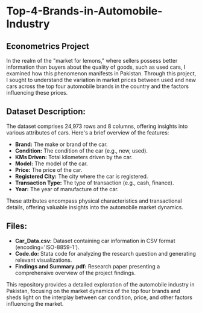 # Top-4-Brands-in-Automobile-Industry
## Econometrics Project

In the realm of the "market for lemons," where sellers possess better information than buyers about the quality of goods, such as used cars, I examined how this phenomenon manifests in Pakistan. Through this project, I sought to understand the variation in market prices between used and new cars across the top four automobile brands in the country and the factors influencing these prices.

## Dataset Description:

The dataset comprises 24,973 rows and 8 columns, offering insights into various attributes of cars. Here's a brief overview of the features:

- **Brand:** The make or brand of the car.
- **Condition:** The condition of the car (e.g., new, used).
- **KMs Driven:** Total kilometers driven by the car.
- **Model:** The model of the car.
- **Price:** The price of the car.
- **Registered City:** The city where the car is registered.
- **Transaction Type:** The type of transaction (e.g., cash, finance).
- **Year:** The year of manufacture of the car.

These attributes encompass physical characteristics and transactional details, offering valuable insights into the automobile market dynamics.

## Files:

- **Car_Data.csv:** Dataset containing car information in CSV format (encoding='ISO-8859-1').
- **Code.do:** Stata code for analyzing the research question and generating relevant visualizations.
- **Findings and Summary.pdf:** Research paper presenting a comprehensive overview of the project findings.

This repository provides a detailed exploration of the automobile industry in Pakistan, focusing on the market dynamics of the top four brands and sheds light on the interplay between car condition, price, and other factors influencing the market.


